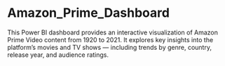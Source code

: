 # Amazon_Prime_Dashboard
This Power BI dashboard provides an interactive visualization of Amazon Prime Video content from 1920 to 2021. It explores key insights into the platform’s movies and TV shows — including trends by genre, country, release year, and audience ratings.
